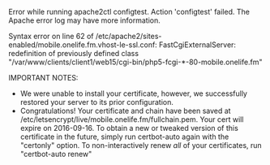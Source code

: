 








Error while running apache2ctl configtest.
Action 'configtest' failed.
The Apache error log may have more information.

Syntax error on line 62 of /etc/apache2/sites-enabled/mobile.onelife.fm.vhost-le-ssl.conf:
FastCgiExternalServer: redefinition of previously defined class "/var/www/clients/client1/web15/cgi-bin/php5-fcgi-*-80-mobile.onelife.fm"


IMPORTANT NOTES:
 - We were unable to install your certificate, however, we
   successfully restored your server to its prior configuration.
 - Congratulations! Your certificate and chain have been saved at
   /etc/letsencrypt/live/mobile.onelife.fm/fullchain.pem. Your cert
   will expire on 2016-09-16. To obtain a new or tweaked version of
   this certificate in the future, simply run certbot-auto again with
   the "certonly" option. To non-interactively renew *all* of your
   certificates, run "certbot-auto renew"

